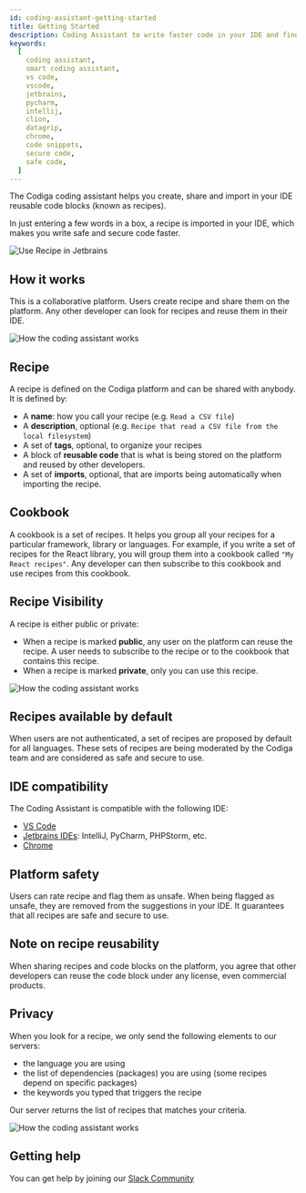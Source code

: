 ```yaml
---
id: coding-assistant-getting-started
title: Getting Started
description: Coding Assistant to write faster code in your IDE and find safe and secure code within seconds. Work for 15+ languages.
keywords:
  [
    coding assistant,
    smart coding assistant,
    vs code,
    vscode,
    jetbrains,
    pycharm,
    intellij,
    clion,
    datagrip,
    chrome,
    code snippets,
    secure code,
    safe code,
  ]
---
```


The Codiga coding assistant helps you create, share and import in your IDE reusable code blocks (known as recipes).

In just entering a few words in a box, a recipe is imported in your IDE, which makes you write safe and secure code faster.

![Use Recipe in Jetbrains](/img/coding-assistant/jetbrains-use-recipe.gif)

## How it works

This is a collaborative platform. Users create recipe and share them on the platform. Any other
developer can look for recipes and reuse them in their IDE.

![How the coding assistant works](/img/coding-assistant/howitworks.gif)

## Recipe

A recipe is defined on the Codiga platform and can be shared with anybody. It is defined by:

- A **name**: how you call your recipe (e.g. `Read a CSV file`)
- A **description**, optional (e.g. `Recipe that read a CSV file from the local filesystem`)
- A set of **tags**, optional, to organize your recipes
- A block of **reusable code** that is what is being stored on the platform and reused by other developers.
- A set of **imports**, optional, that are imports being automatically when importing the recipe.

## Cookbook

A cookbook is a set of recipes. It helps you group all your recipes for a particular framework, library or languages.
For example, if you write a set of recipes for the React library, you will group them into a cookbook called `"My React recipes"`.
Any developer can then subscribe to this cookbook and use recipes from this cookbook.

## Recipe Visibility

A recipe is either public or private:

- When a recipe is marked **public**, any user on the platform can reuse the recipe. A user needs to subscribe to the recipe or to the cookbook that contains this recipe.
- When a recipe is marked **private**, only you can use this recipe.

![How the coding assistant works](/img/coding-assistant/visibility.png)

## Recipes available by default

When users are not authenticated, a set of recipes are proposed by default for all languages.
These sets of recipes are being moderated by the Codiga team and are considered as safe and secure to use.

## IDE compatibility

The Coding Assistant is compatible with the following IDE:

- [VS Code](/docs/coding-assistant/coding-assistant-vscode)
- [Jetbrains IDEs](/docs/coding-assistant/coding-assistant-jetbrains): IntelliJ, PyCharm, PHPStorm, etc.
- [Chrome](/docs/coding-assistant/coding-assistant-chrome)

## Platform safety

Users can rate recipe and flag them as unsafe. When being flagged as unsafe, they are removed from the suggestions in your IDE.
It guarantees that all recipes are safe and secure to use.

## Note on recipe reusability

When sharing recipes and code blocks on the platform, you agree that other developers can reuse the code block
under any license, even commercial products.

## Privacy

When you look for a recipe, we only send the following elements to our servers:

- the language you are using
- the list of dependencies (packages) you are using (some recipes depend on specific packages)
- the keywords you typed that triggers the recipe

Our server returns the list of recipes that matches your criteria.

![How the coding assistant works](/img/coding-assistant/using-recipe.png)

## Getting help

You can get help by joining our [Slack Community](https://join.slack.com/t/codigahq/shared_invite/zt-9hvmfwie-9BUVFwZDwvpIGlkHv2mzYQ)
